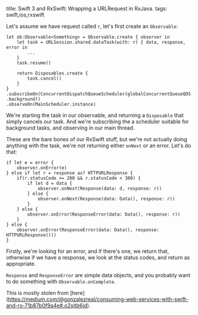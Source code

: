title: Swift 3 and RxSwift: Wrapping a URLRequest in RxJava.
tags: swift,ios,rxswift

Let's assume we have request called `r`, let's first create an `Observable`:

    let ob:Observable<Something> = Observable.create { observer in
        let task = URLSession.shared.dataTask(with: r) { data, response, error in 
            ...
        }
        task.resume()
        
        return Disposables.create {
            task.cancel()
        }        
    }
    .subscribeOn(ConcurrentDispatchQueueScheduler(globalConcurrentQueueQOS: .background))
    .observeOn(MainScheduler.instance)
    
We're starting the task in our observable, and returning a `Disposable` that simply cancels our task. And we're subscribing the a scheduler suitable for background tasks, and observing in our main thread.

These are the bare bones of our RxSwift stuff, but we're not actually doing anything with the task, we're not returning either `onNext` or an error. Let's do that:

    if let e = error {
        observer.onError(e)
    } else if let r = response as? HTTPURLResponse {
        if(r.statusCode >= 200 && r.statusCode < 300) {
            if let d = data {
                observer.onNext(Response(data: d, response: r))
            } else {
                observer.onNext(Response(data: Data(), response: r))
            }
        } else {
            observer.onError(ResponseError(data: Data(), response: r))
        }
    } else {
        observer.onError(ResponseError(data: Data(), response: HTTPURLResponse()))
    }

Firstly, we're looking for an error, and if there's one, we return that, otherwise if we have a response, we look at the status codes, and return as appropriate.

`Response` and `ResponseError` are simple data objects, and you probably want to do something with `Observable.onComplete`.

This is mostly stolen from [here] (https://medium.com/@gonzalezreal/consuming-web-services-with-swift-and-rx-71b87b0f9a4e#.o2sjtb6jd).
